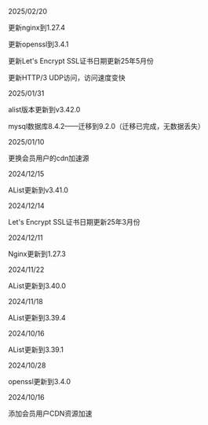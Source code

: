 2025/02/20

更新nginx到1.27.4

更新openssl到3.4.1

更新Let's Encrypt SSL证书日期更新25年5月份

更新HTTP/3 UDP访问，访问速度变快


2025/01/31

alist版本更新到v3.42.0

mysql数据库8.4.2——迁移到9.2.0（迁移已完成，无数据丢失）


2025/01/10

更换会员用户的cdn加速源


2024/12/15

AList更新到v3.41.0


2024/12/14

Let's Encrypt SSL证书日期更新25年3月份


2024/12/11

Nginx更新到1.27.3


2024/11/22

AList更新到3.40.0


2024/11/18

AList更新到3.39.4


2024/10/16

AList更新到3.39.1


2024/10/28

openssl更新到3.4.0


2024/10/16

添加会员用户CDN资源加速
